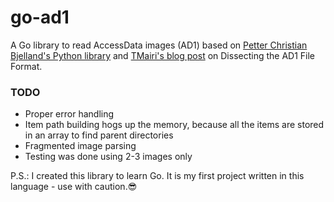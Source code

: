 # go-ad1
A Go library to read AccessData images (AD1) based on [Petter Christian Bjelland's Python library](https://github.com/pcbje/pyad1)  and [TMairi's blog post](https://tmairi.github.io/posts/dissecting-the-ad1-file-format/) on Dissecting the AD1 File Format.


### TODO

 - Proper error handling
 - Item path building hogs up the memory, because all the items are stored in an array to find parent directories
 - Fragmented image parsing
 - Testing was done using 2-3 images only 

P.S.: I created this library to learn Go. It is my first project written in this language - use with caution.😎

